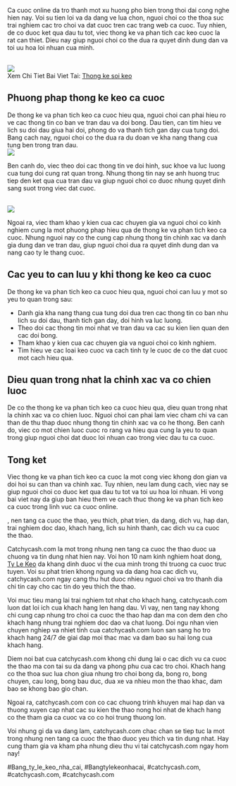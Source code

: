 <p>Ca cuoc online da tro thanh mot xu huong pho bien trong thoi dai cong nghe hien nay. Voi su tien loi va da dang ve lua chon, nguoi choi co the thoa suc trai nghiem cac tro choi va dat cuoc tren cac trang web ca cuoc. Tuy nhien, de co duoc ket qua dau tu tot, viec thong ke va phan tich cac keo cuoc la rat can thiet. Dieu nay giup nguoi choi co the dua ra quyet dinh dung dan va toi uu hoa loi nhuan cua minh.</p><br><img src="https://catchycash.com/wp-content/uploads/2025/02/doi-hinh-thi-dau-1.jpg"></br>
Xem Chi Tiet Bai Viet Tai: <a href="https://catchycash.com/thong-ke-soi-keo/">Thong ke soi keo</a><h2>Phuong phap thong ke keo ca cuoc</h2><p>De thong ke va phan tich keo ca cuoc hieu qua, nguoi choi can phai hieu ro ve cac thong tin co ban ve tran dau va doi bong. Dau tien, can tim hieu ve lich su doi dau giua hai doi, phong do va thanh tich gan day cua tung doi. Bang cach nay, nguoi choi co the dua ra du doan ve kha nang thang cua tung ben trong tran dau.<br><img src="https://catchycash.com/wp-content/uploads/2025/02/anh-huong-thoi-tiet-den-keo-bong-da-1.jpg"></br><p>Ben canh do, viec theo doi cac thong tin ve doi hinh, suc khoe va luc luong cua tung doi cung rat quan trong. Nhung thong tin nay se anh huong truc tiep den ket qua cua tran dau va giup nguoi choi co duoc nhung quyet dinh sang suot trong viec dat cuoc.</p><br><img src="https://catchycash.com/wp-content/uploads/2025/02/thong-ke-soi-keo-3.jpg"></br><p>Ngoai ra, viec tham khao y kien cua cac chuyen gia va nguoi choi co kinh nghiem cung la mot phuong phap hieu qua de thong ke va phan tich keo ca cuoc. Nhung nguoi nay co the cung cap nhung thong tin chinh xac va danh gia dung dan ve tran dau, giup nguoi choi dua ra quyet dinh dung dan va nang cao ty le thang cuoc.<h2>Cac yeu to can luu y khi thong ke keo ca cuoc</h2><p>De thong ke va phan tich keo ca cuoc hieu qua, nguoi choi can luu y mot so yeu to quan trong sau:</p><ul>
<li>Danh gia kha nang thang cua tung doi dua tren cac thong tin co ban nhu lich su doi dau, thanh tich gan day, doi hinh va luc luong.</li>
<li>Theo doi cac thong tin moi nhat ve tran dau va cac su kien lien quan den cac doi bong.</li>
<li>Tham khao y kien cua cac chuyen gia va nguoi choi co kinh nghiem.</li>
<li>Tim hieu ve cac loai keo cuoc va cach tinh ty le cuoc de co the dat cuoc mot cach hieu qua.</li>
</ul><h2>Dieu quan trong nhat la chinh xac va co chien luoc</h2><p>De co the thong ke va phan tich keo ca cuoc hieu qua, dieu quan trong nhat la chinh xac va co chien luoc. Nguoi choi can phai lam viec cham chi va can than de thu thap duoc nhung thong tin chinh xac va co he thong. Ben canh do, viec co mot chien luoc cuoc ro rang va hieu qua cung la yeu to quan trong giup nguoi choi dat duoc loi nhuan cao trong viec dau tu ca cuoc.<h2>Tong ket</h2><p>Viec thong ke va phan tich keo ca cuoc la mot cong viec khong don gian va doi hoi su can than va chinh xac. Tuy nhien, neu lam dung cach, viec nay se giup nguoi choi co duoc ket qua dau tu tot va toi uu hoa loi nhuan. Hi vong bai viet nay da giup ban hieu them ve cach thuc thong ke va phan tich keo ca cuoc trong linh vuc ca cuoc online.</p><p>, nen tang ca cuoc the thao, yeu thich, phat trien, da dang, dich vu, hap dan, trai nghiem doc dao, khach hang, lich su hinh thanh, cac dich vu ca cuoc the thao. 

Catchycash.com la mot trong nhung nen tang ca cuoc the thao duoc ua chuong va tin dung nhat hien nay. Voi hon 10 nam kinh nghiem hoat dong, <a href="https://catchycash.com/">Ty Le Keo</a> da khang dinh duoc vi the cua minh trong thi truong ca cuoc truc tuyen. Voi su phat trien khong ngung va da dang hoa cac dich vu, catchycash.com ngay cang thu hut duoc nhieu nguoi choi va tro thanh dia chi tin cay cho cac tin do yeu thich the thao.

Voi muc tieu mang lai trai nghiem tot nhat cho khach hang, catchycash.com luon dat loi ich cua khach hang len hang dau. Vi vay, nen tang nay khong chi cung cap nhung tro choi ca cuoc the thao hap dan ma con dem den cho khach hang nhung trai nghiem doc dao va chat luong. Doi ngu nhan vien chuyen nghiep va nhiet tinh cua catchycash.com luon san sang ho tro khach hang 24/7 de giai dap moi thac mac va dam bao su hai long cua khach hang.

Diem noi bat cua catchycash.com khong chi dung lai o cac dich vu ca cuoc the thao ma con tai su da dang va phong phu cua cac tro choi. Khach hang co the thoa suc lua chon giua nhung tro choi bong da, bong ro, bong chuyen, cau long, bong bau duc, dua xe va nhieu mon the thao khac, dam bao se khong bao gio chan.

Ngoai ra, catchycash.com con co cac chuong trinh khuyen mai hap dan va thuong xuyen cap nhat cac su kien the thao nong hoi nhat de khach hang co the tham gia ca cuoc va co co hoi trung thuong lon.

Voi nhung gi da va dang lam, catchycash.com chac chan se tiep tuc la mot trong nhung nen tang ca cuoc the thao duoc yeu thich va tin dung nhat. Hay cung tham gia va kham pha nhung dieu thu vi tai catchycash.com ngay hom nay!</p>
#Bang_ty_le_keo_nha_cai, #Bangtylekeonhacai, #catchycash.com, #catchycash.com, #catchycash.com
